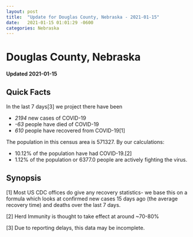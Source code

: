```yaml
---
layout: post
title:  "Update for Douglas County, Nebraska - 2021-01-15"
date:   2021-01-15 01:01:29 -0600
categories: Nebraska
---
```


# Douglas County, Nebraska
#### Updated 2021-01-15

## Quick Facts

In the last 7 days[3] we project there have been
- *2194* new cases of COVID-19
- *-63* people have died of COVID-19
- *610* people have recovered from COVID-19[1]

The population in this census area is 571327. By our calculations:
- 10.12% of the population have had COVID-19.[2]
- 1.12% of the population or 6377.0 people are actively fighting the virus.

## Synopsis




[1] Most US CDC offices do give any recovery statistics- we base this on a formula which looks at confirmed new cases
15 days ago (the average recovery time) and deaths over the last 7 days.

[2] Herd Immunity is thought to take effect at around ~70-80%

[3] Due to reporting delays, this data may be incomplete.
 
    